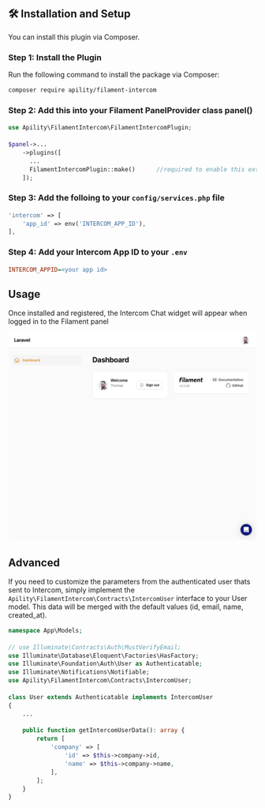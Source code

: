 ## 🛠 Installation and Setup

You can install this plugin via Composer.

### Step 1: Install the Plugin

Run the following command to install the package via Composer:

```bash
composer require apility/filament-intercom
```

### Step 2: Add this into your Filament PanelProvider class panel()

```php
use Apility\FilamentIntercom\FilamentIntercomPlugin;
 
$panel->...
    ->plugins([
      ...
      FilamentIntercomPlugin::make()      //required to enable this extension
    ]);
```

### Step 3: Add the folloing to your `config/services.php` file

```php
'intercom' => [
    'app_id' => env('INTERCOM_APP_ID'),
],
```

### Step 4: Add your Intercom App ID to your `.env`

```ini
INTERCOM_APPID=<your app id>
```

## Usage

Once installed and registered, the Intercom Chat widget will appear when logged in to the Filament panel

![Screenshot of a Filament panel with the Inercom chat widget.](filament-intercom.png)

## Advanced

If you need to customize the parameters from the authenticated user thats sent to Intercom, simply implement the `Apility\FilamentIntercom\Contracts\IntercomUser` interface to your User model. This data will be merged with the default values (id, email, name, created_at).

```php
namespace App\Models;

// use Illuminate\Contracts\Auth\MustVerifyEmail;
use Illuminate\Database\Eloquent\Factories\HasFactory;
use Illuminate\Foundation\Auth\User as Authenticatable;
use Illuminate\Notifications\Notifiable;
use Apility\FilamentIntercom\Contracts\IntercomUser;

class User extends Authenticatable implements IntercomUser
{
    ...

    public function getIntercomUserData(): array {
        return [
            'company' => [
                'id' => $this->company->id,
                'name' => $this->company->name,
            ],
        ];
    }
}

```